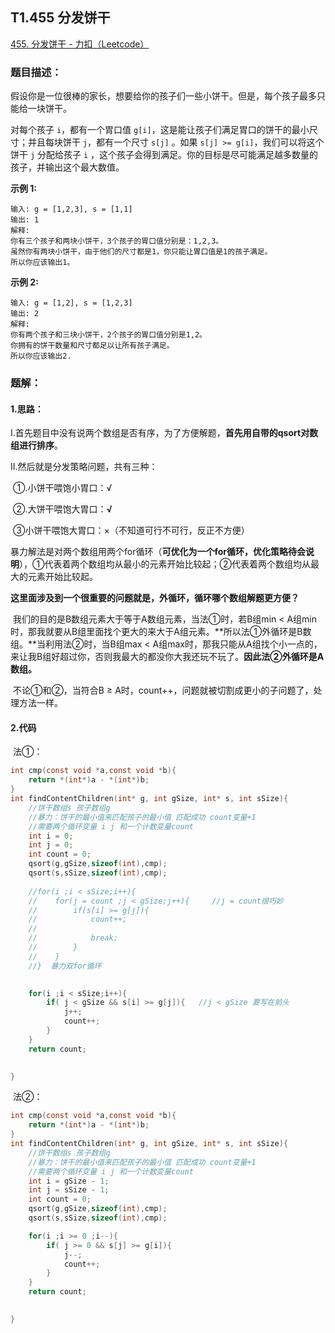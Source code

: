 ## T1.455 分发饼干

[455. 分发饼干 - 力扣（Leetcode）](https://leetcode.cn/problems/assign-cookies/description/)



### **题目描述：**

假设你是一位很棒的家长，想要给你的孩子们一些小饼干。但是，每个孩子最多只能给一块饼干。

对每个孩子 `i`，都有一个胃口值 `g[i]`，这是能让孩子们满足胃口的饼干的最小尺寸；并且每块饼干 `j`，都有一个尺寸 `s[j]` 。如果 `s[j] >= g[i]`，我们可以将这个饼干 `j` 分配给孩子 `i` ，这个孩子会得到满足。你的目标是尽可能满足越多数量的孩子，并输出这个最大数值。

**示例 1:**

```
输入: g = [1,2,3], s = [1,1]
输出: 1
解释: 
你有三个孩子和两块小饼干，3个孩子的胃口值分别是：1,2,3。
虽然你有两块小饼干，由于他们的尺寸都是1，你只能让胃口值是1的孩子满足。
所以你应该输出1。
```

**示例 2:**

```
输入: g = [1,2], s = [1,2,3]
输出: 2
解释: 
你有两个孩子和三块小饼干，2个孩子的胃口值分别是1,2。
你拥有的饼干数量和尺寸都足以让所有孩子满足。
所以你应该输出2.
```





### 题解：

#### 1.**思路**：

Ⅰ.首先题目中没有说两个数组是否有序，为了方便解题，**首先用自带的qsort对数组进行排序**。

Ⅱ.然后就是分发策略问题，共有三种：

​		①.小饼干喂饱小胃口：√

​		②.大饼干喂饱大胃口：**√**

​		③小饼干喂饱大胃口：×（不知道可行不可行，反正不方便）

​		暴力解法是对两个数组用两个for循环（**可优化为一个for循环，优化策略待会说明**），①代表着两个数组均从最小的元素开始比较起；②代表着两个数组均从最大的元素开始比较起。

​		**这里面涉及到一个很重要的问题就是，外循环，循环哪个数组解题更方便？**

​		我们的目的是B数组元素大于等于A数组元素，当法①时，若B组min < A组min时，那我就要从B组里面找个更大的来大于A组元素。**所以法①外循环是B数组。**当利用法②时，当B组max < A组max时，那我只能从A组找个小一点的，来让我B组好超过你，否则我最大的都没你大我还玩不玩了。**因此法②外循环是A数组。**

​		不论①和②，当符合B ≥ A时，count++，问题就被切割成更小的子问题了，处理方法一样。



#### 2.代码

​		法①：

```c
int cmp(const void *a,const void *b){
    return *(int*)a - *(int*)b; 
}
int findContentChildren(int* g, int gSize, int* s, int sSize){
    //饼干数组s 孩子数组g 
    //暴力：饼干的最小值来匹配孩子的最小值 匹配成功 count变量+1
    //需要两个循环变量 i j 和一个计数变量count
    int i = 0;
    int j = 0;
    int count = 0;
    qsort(g,gSize,sizeof(int),cmp);
    qsort(s,sSize,sizeof(int),cmp);
    
    //for(i ;i < sSize;i++){
    //    for(j = count ;j < gSize;j++){     //j = count很巧妙
    //        if(s[i] >= g[j]){
    //            count++;
    //            
    //            break;
    //        }
    //    }
    //}  暴力双for循环
    

    for(i ;i < sSize;i++){
        if( j < gSize && s[i] >= g[j]){   //j < gSize 要写在前头
            j++;
            count++;
        }
    }
    return count;
    

}
```



​		法②：

```c
int cmp(const void *a,const void *b){
    return *(int*)a - *(int*)b; 
}
int findContentChildren(int* g, int gSize, int* s, int sSize){
    //饼干数组s 孩子数组g 
    //暴力：饼干的最小值来匹配孩子的最小值 匹配成功 count变量+1
    //需要两个循环变量 i j 和一个计数变量count
    int i = gSize - 1;
    int j = sSize - 1;
    int count = 0;
    qsort(g,gSize,sizeof(int),cmp);
    qsort(s,sSize,sizeof(int),cmp);

    for(i ;i >= 0 ;i--){
        if( j >= 0 && s[j] >= g[i]){
            j--;
            count++;
        }
    }
    return count;
    

}
```

